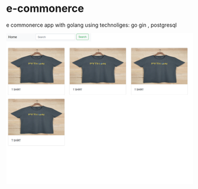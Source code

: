 # e-commonerce
e commonerce app with golang
using technoliges:
go gin , postgresql 


<img src="file.png"/>
